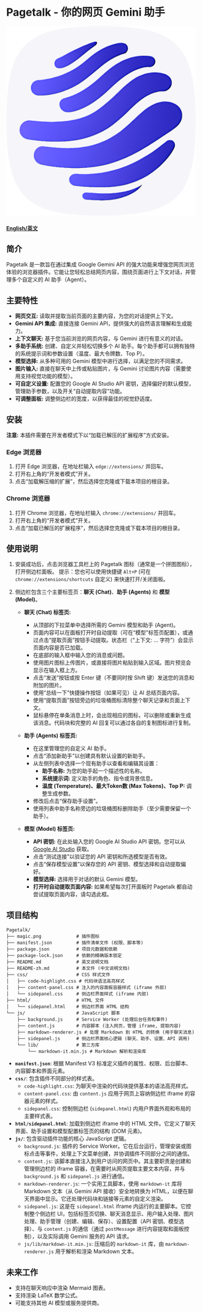 # Pagetalk - 你的网页 Gemini 助手

[![插件图标](magic.png?raw=true "Pagetalk 图标")](https://github.com/your-repo/pagetalk) <!-- 如果有仓库链接，请替换 -->

#### [English/英文](README.md)

## 简介

Pagetalk 是一款旨在通过集成 Google Gemini API 的强大功能来增强您网页浏览体验的浏览器插件。它能让您轻松总结网页内容，围绕页面进行上下文对话，并管理多个自定义的 AI 助手（Agent）。

## 主要特性

*   **网页交互:** 读取并提取当前页面的主要内容，为您的对话提供上下文。
*   **Gemini API 集成:** 直接连接 Gemini API，提供强大的自然语言理解和生成能力。
*   **上下文聊天:** 基于您当前浏览的网页内容，与 Gemini 进行有意义的对话。
*   **多助手系统:** 创建、自定义并轻松切换多个 AI 助手。每个助手都可以拥有独特的系统提示词和参数设置（温度、最大令牌数、Top P）。
*   **模型选择:** 从多种可用的 Gemini 模型中进行选择，以满足您的不同需求。
*   **图片输入:** 直接在聊天中上传或粘贴图片，与 Gemini 讨论图片内容（需要使用支持视觉功能的模型）。
*   **可自定义设置:** 配置您的 Google AI Studio API 密钥，选择偏好的默认模型，管理助手参数，以及开关“自动提取内容”功能。
*   **可调整面板:** 调整侧边栏的宽度，以获得最佳的视觉舒适度。

## 安装

**注意:** 本插件需要在开发者模式下以“加载已解压的扩展程序”方式安装。

### Edge 浏览器

1.  打开 Edge 浏览器，在地址栏输入 `edge://extensions/` 并回车。
2.  打开右上角的“开发者模式”开关。
3.  点击“加载解压缩的扩展”，然后选择您克隆或下载本项目的根目录。

### Chrome 浏览器

1.  打开 Chrome 浏览器，在地址栏输入 `chrome://extensions/` 并回车。
2.  打开右上角的“开发者模式”开关。
3.  点击“加载已解压的扩展程序”，然后选择您克隆或下载本项目的根目录。

## 使用说明

1.  安装成功后，点击浏览器工具栏上的 Pagetalk 图标（通常是一个拼图图标），打开侧边栏面板。
    提示：您也可以使用快捷键 `Alt+P` (可在 `chrome://extensions/shortcuts` 自定义) 来快速打开/关闭面板。
2.  侧边栏包含三个主要标签页：**聊天 (Chat)**、**助手 (Agents)** 和 **模型 (Model)**。

    *   **聊天 (Chat) 标签页:**
        *   从顶部的下拉菜单中选择所需的 Gemini 模型和助手 (Agent)。
        *   页面内容可以在面板打开时自动提取（可在“模型”标签页配置），或通过点击“提取页面”按钮手动提取。状态栏（“上下文: ... 字符”）会显示页面内容是否已加载。
        *   在底部的输入框中输入您的消息或问题。
        *   使用图片图标上传图片，或直接将图片粘贴到输入区域。图片预览会显示在输入框上方。
        *   点击“发送”按钮或按 Enter 键（不要同时按 Shift 键）发送您的消息和附加的图片。
        *   使用“总结一下”快捷操作按钮（如果可见）让 AI 总结页面内容。
        *   使用“提取页面”按钮旁边的垃圾桶图标清除整个聊天记录和页面上下文。
        *   鼠标悬停在单条消息上时，会出现相应的图标，可以删除或重新生成该消息。代码块和完整的 AI 回复可以通过各自的复制图标进行复制。

    *   **助手 (Agents) 标签页:**
        *   在这里管理您的自定义 AI 助手。
        *   点击“添加新助手”以创建具有默认设置的新助手。
        *   从左侧列表中选择一个现有助手以查看和编辑其设置：
            *   **助手名称:** 为您的助手起一个描述性的名称。
            *   **系统提示词:** 定义助手的角色、指令或背景信息。
            *   **温度 (Temperature)、最大Token数 (Max Tokens)、Top P:** 调整生成参数。
        *   修改后点击“保存助手设置”。
        *   使用列表中助手名称旁边的垃圾桶图标删除助手（至少需要保留一个助手）。

    *   **模型 (Model) 标签页:**
        *   **API 密钥:** 在此处输入您的 Google AI Studio API 密钥。您可以从 [Google AI Studio](https://aistudio.google.com/app/apikey) 获取。
        *   点击“测试连接”以验证您的 API 密钥和所选模型是否有效。
        *   点击“保存模型设置”以保存您的 API 密钥、模型选择和自动提取偏好。
        *   **模型选择:** 选择用于对话的默认 Gemini 模型。
        *   **打开时自动提取页面内容:** 如果希望每次打开面板时 Pagetalk 都自动尝试提取页面内容，请勾选此框。

## 项目结构

```
Pagetalk/
├── magic.png             # 插件图标
├── manifest.json         # 插件清单文件 (权限、脚本等)
├── package.json          # 项目元数据和依赖
├── package-lock.json     # 依赖的精确版本锁定
├── README.md             # 英文说明文档
├── README-zh.md          # 本文件 (中文说明文档)
├── css/                  # CSS 样式文件
│   ├── code-highlight.css # 代码块语法高亮样式
│   ├── content-panel.css # 注入的内容面板容器样式 (iframe 外部)
│   └── sidepanel.css     # 侧边栏界面样式 (iframe 内部)
├── html/                 # HTML 文件
│   └── sidepanel.html    # 侧边栏界面 HTML 结构
└── js/                   # JavaScript 脚本
    ├── background.js     # Service Worker (处理后台任务和事件)
    ├── content.js        # 内容脚本 (注入网页，管理 iframe, 提取内容)
    ├── markdown-renderer.js # 处理 Markdown 到 HTML 的转换 (用于聊天消息)
    ├── sidepanel.js      # 侧边栏界面核心逻辑 (聊天、助手、设置、API 调用)
    └── lib/              # 第三方库
        └── markdown-it.min.js # Markdown 解析和渲染库
```

*   **`manifest.json`**: 根据 Manifest V3 标准定义插件的属性、权限、后台脚本、内容脚本和界面元素。
*   **`css/`**: 包含插件不同部分的样式表。
    *   `code-highlight.css`: 为聊天中渲染的代码块提供基本的语法高亮样式。
    *   `content-panel.css`: 由 `content.js` 应用于网页上容纳侧边栏 iframe 的容器元素的样式。
    *   `sidepanel.css`: 控制侧边栏 (`sidepanel.html`) 内用户界面外观和布局的主要样式表。
*   **`html/sidepanel.html`**: 加载到侧边栏 iframe 中的 HTML 文件。它定义了聊天界面、助手设置和模型配置标签页的结构 (DOM 元素)。
*   **`js/`**: 包含驱动插件功能的核心 JavaScript 逻辑。
    *   `background.js`: 插件的 Service Worker。它在后台运行，管理安装或图标点击等事件，处理上下文菜单创建，并协调插件不同部分之间的通信。
    *   `content.js`: 该脚本直接注入到用户访问的网页中。其主要职责是创建和管理侧边栏的 iframe 容器，在需要时从网页提取主要文本内容，并与 `background.js` 和 `sidepanel.js` 进行通信。
    *   `markdown-renderer.js`: 一个实用工具脚本，使用 `markdown-it` 库将 Markdown 文本（从 Gemini API 接收）安全地转换为 HTML，以便在聊天界面中显示。它还处理代码块和链接等元素的自定义渲染。
    *   `sidepanel.js`: 这是在 `sidepanel.html` iframe 内运行的主要脚本。它控制整个侧边栏 UI，包括标签页切换、聊天消息显示、用户输入处理、图片处理、助手管理（创建、编辑、保存）、设置配置（API 密钥、模型选择）、与 `content.js` 的通信（通过 `postMessage` 进行内容提取和面板控制），以及实际调用 Gemini 服务的 API 请求。
    *   `js/lib/markdown-it.min.js`: 压缩后的 `markdown-it` 库，由 `markdown-renderer.js` 用于解析和渲染 Markdown 文本。

## 未来工作

*   支持在聊天响应中渲染 Mermaid 图表。
*   支持渲染 LaTeX 数学公式。
*   可能支持其他 AI 模型或服务提供商。